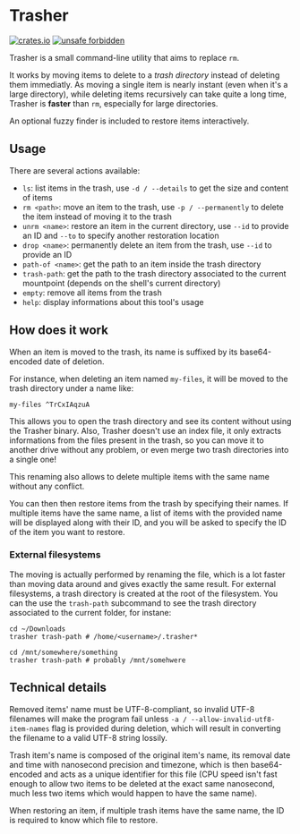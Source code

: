 # Trasher

[![crates.io](https://img.shields.io/crates/v/trasher)](https://crates.io/crates/trasher)
[![unsafe forbidden](https://img.shields.io/badge/unsafe-forbidden-success.svg)](https://github.com/rust-secure-code/safety-dance/)

Trasher is a small command-line utility that aims to replace `rm`.

It works by moving items to delete to a _trash directory_ instead of deleting them immediatly. As moving a single item is nearly instant (even when it's a large directory), while deleting items recursively can take quite a long time, Trasher is **faster** than `rm`, especially for large directories.

An optional fuzzy finder is included to restore items interactively.

## Usage

There are several actions available:

* `ls`: list items in the trash, use `-d / --details` to get the size and content of items
* `rm <path>`: move an item to the trash, use `-p / --permanently` to delete the item instead of moving it to the trash
* `unrm <name>`: restore an item in the current directory, use `--id` to provide an ID and `--to` to specify another restoration location
* `drop <name>`: permanently delete an item from the trash, use `--id` to provide an ID
* `path-of <name>`: get the path to an item inside the trash directory
* `trash-path`: get the path to the trash directory associated to the current mountpoint (depends on the shell's current directory)
* `empty`: remove all items from the trash
* `help`: display informations about this tool's usage

## How does it work

When an item is moved to the trash, its name is suffixed by its base64-encoded date of deletion.

For instance, when deleting an item named `my-files`, it will be moved to the trash directory under a name like:

```
my-files ^TrCxIAqzuA
```

This allows you to open the trash directory and see its content without using the Trasher binary. Also, Trasher doesn't use an index file, it only extracts informations from the files present in the trash, so you can move it to another drive without any problem, or even merge two trash directories into a single one!

This renaming also allows to delete multiple items with the same name without any conflict.

You can then then restore items from the trash by specifying their names. If multiple items have the same name, a list of items with the provided name will be displayed along with their ID, and you will be asked to specify the ID of the item you want to restore.

### External filesystems

The moving is actually performed by renaming the file, which is a lot faster than moving data around and gives exactly the same result. For external filesystems, a trash directory is created at the root of the filesystem. You can the use the `trash-path` subcommand to see the trash directory associated to the current folder, for instane:

```
cd ~/Downloads
trasher trash-path # /home/<username>/.trasher*

cd /mnt/somewhere/something
trasher trash-path # probably /mnt/somehwere
```

## Technical details

Removed items' name must be UTF-8-compliant, so invalid UTF-8 filenames will make the program fail unless `-a / --allow-invalid-utf8-item-names` flag is provided during deletion, which will result in converting the filename to a valid UTF-8 string lossily.

Trash item's name is composed of the original item's name, its removal date and time with nanosecond precision and timezone, which is then base64-encoded and acts as a unique identifier for this file (CPU speed isn't fast enough to allow two items to be deleted at the exact same nanosecond, much less two items which would happen to have the same name).

When restoring an item, if multiple trash items have the same name, the ID is required to know which file to restore.
